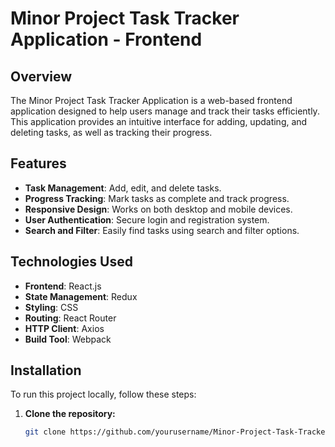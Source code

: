 # Minor Project Task Tracker Application - Frontend

## Overview

The Minor Project Task Tracker Application is a web-based frontend application designed to help users manage and track their tasks efficiently. This application provides an intuitive interface for adding, updating, and deleting tasks, as well as tracking their progress.

## Features

- **Task Management**: Add, edit, and delete tasks.
- **Progress Tracking**: Mark tasks as complete and track progress.
- **Responsive Design**: Works on both desktop and mobile devices.
- **User Authentication**: Secure login and registration system.
- **Search and Filter**: Easily find tasks using search and filter options.

## Technologies Used

- **Frontend**: React.js
- **State Management**: Redux
- **Styling**: CSS
- **Routing**: React Router
- **HTTP Client**: Axios
- **Build Tool**: Webpack

## Installation

To run this project locally, follow these steps:

1. **Clone the repository:**

   ```bash
   git clone https://github.com/yourusername/Minor-Project-Task-Tracker-Application-Frontend.git

